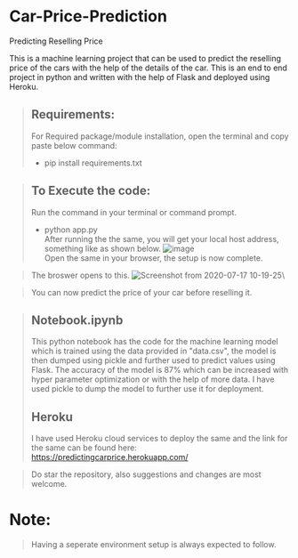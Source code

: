 # Car-Price-Prediction
Predicting Reselling Price

This is a machine learning project that can be used to predict the reselling price of the cars with the help of the details of the car. This is an end to end project in python and written with the help of Flask and deployed using Heroku.

> ## Requirements:
> For Required package/module installation, open the terminal and copy paste below command:
> - pip install requirements.txt

> ## To Execute the code:
> Run the command in your terminal or command prompt.
> - python app.py \
> After running the the same, you will get your local host address, something like as shown below.
> ![image](https://user-images.githubusercontent.com/48138906/87266873-dea1fe00-c4e3-11ea-8a4a-f89f2cda54a2.png) \
> Open the same in your browser, the setup is now complete.

> The broswer opens to this.
> ![Screenshot from 2020-07-17 10-19-25](https://user-images.githubusercontent.com/48138906/87749736-217f1100-c817-11ea-9e0b-d371e74a5bcf.png)\


> You can now predict the price of your car before reselling it.

> ## Notebook.ipynb
> This python notebook has the code for the machine learning model which is trained using the data provided in "data.csv", the model is then dumped using pickle and further used to predict values using Flask.
> The accuracy of the model is 87% which can be increased with hyper parameter optimization or with the help of more data.
> I have used pickle to dump the model to further use it for deployment.
> ## Heroku
> I have used Heroku cloud services to deploy the same and the link for the same can be found here:
> https://predictingcarprice.herokuapp.com/

> Do star the repository, also suggestions and changes are most welcome.

# Note:
 > Having a seperate environment setup is always expected to follow.

